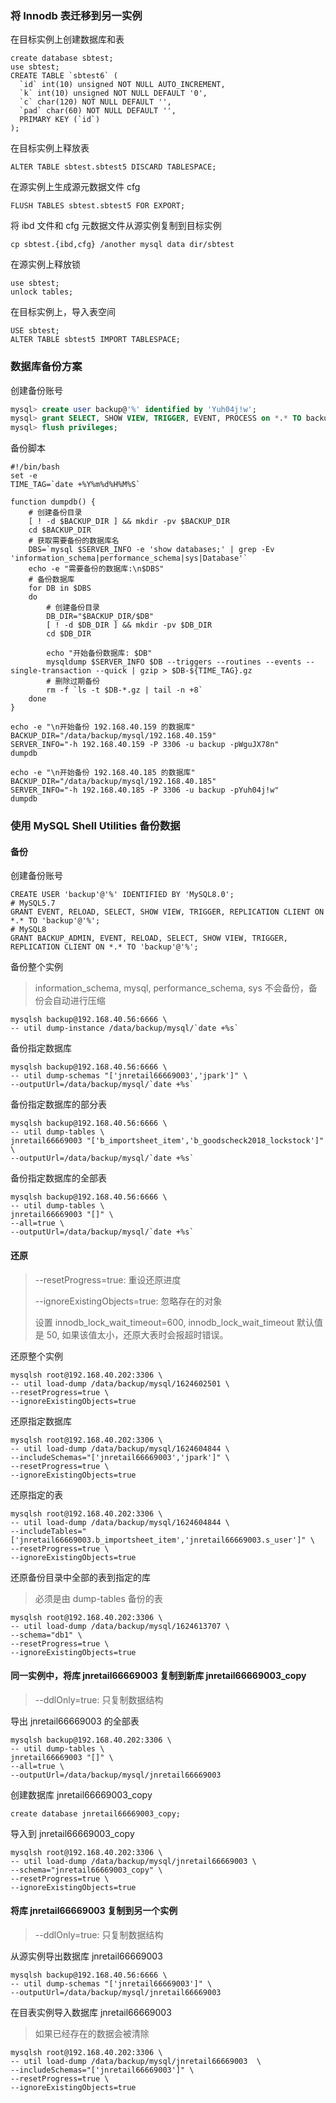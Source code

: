 ### 将 Innodb 表迁移到另一实例

在目标实例上创建数据库和表

```
create database sbtest;
use sbtest;
CREATE TABLE `sbtest6` (
  `id` int(10) unsigned NOT NULL AUTO_INCREMENT,
  `k` int(10) unsigned NOT NULL DEFAULT '0',
  `c` char(120) NOT NULL DEFAULT '',
  `pad` char(60) NOT NULL DEFAULT '',
  PRIMARY KEY (`id`)
);
```

在目标实例上释放表

```
ALTER TABLE sbtest.sbtest5 DISCARD TABLESPACE;
```

在源实例上生成源元数据文件 cfg

```
FLUSH TABLES sbtest.sbtest5 FOR EXPORT;
```

将 ibd 文件和  cfg 元数据文件从源实例复制到目标实例

```
cp sbtest.{ibd,cfg} /another mysql data dir/sbtest
```

在源实例上释放锁

```
use sbtest;
unlock tables;
```

在目标实例上，导入表空间

```
USE sbtest;
ALTER TABLE sbtest5 IMPORT TABLESPACE;
```



### 数据库备份方案

创建备份账号

```sql
mysql> create user backup@'%' identified by 'Yuh04j!w';
mysql> grant SELECT, SHOW VIEW, TRIGGER, EVENT, PROCESS on *.* TO backup@'%';
mysql> flush privileges;
```

备份脚本

```shell
#!/bin/bash
set -e
TIME_TAG=`date +%Y%m%d%H%M%S`

function dumpdb() {
    # 创建备份目录
    [ ! -d $BACKUP_DIR ] && mkdir -pv $BACKUP_DIR
    cd $BACKUP_DIR
    # 获取需要备份的数据库名
    DBS=`mysql $SERVER_INFO -e 'show databases;' | grep -Ev 'information_schema|performance_schema|sys|Database'`
    echo -e "需要备份的数据库:\n$DBS"
    # 备份数据库
    for DB in $DBS
    do
        # 创建备份目录
        DB_DIR="$BACKUP_DIR/$DB"
        [ ! -d $DB_DIR ] && mkdir -pv $DB_DIR
        cd $DB_DIR 

        echo "开始备份数据库: $DB"
        mysqldump $SERVER_INFO $DB --triggers --routines --events --single-transaction --quick | gzip > $DB-${TIME_TAG}.gz
        # 删除过期备份
        rm -f `ls -t $DB-*.gz | tail -n +8`
    done
}

echo -e "\n开始备份 192.168.40.159 的数据库"
BACKUP_DIR="/data/backup/mysql/192.168.40.159"
SERVER_INFO="-h 192.168.40.159 -P 3306 -u backup -pWguJX78n"
dumpdb

echo -e "\n开始备份 192.168.40.185 的数据库"
BACKUP_DIR="/data/backup/mysql/192.168.40.185"
SERVER_INFO="-h 192.168.40.185 -P 3306 -u backup -pYuh04j!w"
dumpdb
```



### 使用 MySQL Shell Utilities 备份数据

#### 备份

创建备份账号

```mysql
CREATE USER 'backup'@'%' IDENTIFIED BY 'MySQL8.0';
# MySQL5.7
GRANT EVENT, RELOAD, SELECT, SHOW VIEW, TRIGGER, REPLICATION CLIENT ON *.* TO 'backup'@'%';
# MySQL8
GRANT BACKUP_ADMIN, EVENT, RELOAD, SELECT, SHOW VIEW, TRIGGER, REPLICATION CLIENT ON *.* TO 'backup'@'%';
```

备份整个实例

> information_schema, mysql, performance_schema, sys 不会备份，备份会自动进行压缩

 ```shell
mysqlsh backup@192.168.40.56:6666 \
-- util dump-instance /data/backup/mysql/`date +%s`
 ```

备份指定数据库

```shell
mysqlsh backup@192.168.40.56:6666 \
-- util dump-schemas "['jnretail66669003','jpark']" \
--outputUrl=/data/backup/mysql/`date +%s`
```

备份指定数据库的部分表

```shell
mysqlsh backup@192.168.40.56:6666 \
-- util dump-tables \
jnretail66669003 "['b_importsheet_item','b_goodscheck2018_lockstock']" \
--outputUrl=/data/backup/mysql/`date +%s`
```

备份指定数据库的全部表

```
mysqlsh backup@192.168.40.56:6666 \
-- util dump-tables \
jnretail66669003 "[]" \
--all=true \
--outputUrl=/data/backup/mysql/`date +%s`
```

#### 还原

> --resetProgress=true: 重设还原进度
>
>  --ignoreExistingObjects=true: 忽略存在的对象
>
> 设置 innodb_lock_wait_timeout=600,  innodb_lock_wait_timeout 默认值是 50, 如果该值太小，还原大表时会报超时错误。

还原整个实例

```shell
mysqlsh root@192.168.40.202:3306 \
-- util load-dump /data/backup/mysql/1624602501 \
--resetProgress=true \
--ignoreExistingObjects=true
```

还原指定数据库

```shell
mysqlsh root@192.168.40.202:3306 \
-- util load-dump /data/backup/mysql/1624604844 \
--includeSchemas="['jnretail66669003','jpark']" \
--resetProgress=true \
--ignoreExistingObjects=true
```

还原指定的表

```shell
mysqlsh root@192.168.40.202:3306 \
-- util load-dump /data/backup/mysql/1624604844 \
--includeTables="['jnretail66669003.b_importsheet_item','jnretail66669003.s_user']" \
--resetProgress=true \
--ignoreExistingObjects=true
```

还原备份目录中全部的表到指定的库

> 必须是由 dump-tables 备份的表

```shell
mysqlsh root@192.168.40.202:3306 \
-- util load-dump /data/backup/mysql/1624613707 \
--schema="db1" \
--resetProgress=true \
--ignoreExistingObjects=true
```

#### 同一实例中，将库 jnretail66669003 复制到新库 jnretail66669003_copy

>  --ddlOnly=true: 只复制数据结构

导出 jnretail66669003 的全部表

```
mysqlsh backup@192.168.40.202:3306 \
-- util dump-tables \
jnretail66669003 "[]" \
--all=true \
--outputUrl=/data/backup/mysql/jnretail66669003
```

创建数据库 jnretail66669003_copy

```
create database jnretail66669003_copy;
```

导入到 jnretail66669003_copy

```
mysqlsh root@192.168.40.202:3306 \
-- util load-dump /data/backup/mysql/jnretail66669003 \
--schema="jnretail66669003_copy" \
--resetProgress=true \
--ignoreExistingObjects=true
```

#### 将库 jnretail66669003 复制到另一个实例

> --ddlOnly=true: 只复制数据结构

从源实例导出数据库 jnretail66669003 

```
mysqlsh backup@192.168.40.56:6666 \
-- util dump-schemas "['jnretail66669003']" \
--outputUrl=/data/backup/mysql/jnretail66669003 
```

在目表实例导入数据库 jnretail66669003

> 如果已经存在的数据会被清除

```
mysqlsh root@192.168.40.202:3306 \
-- util load-dump /data/backup/mysql/jnretail66669003  \
--includeSchemas="['jnretail66669003']" \
--resetProgress=true \
--ignoreExistingObjects=true
```

